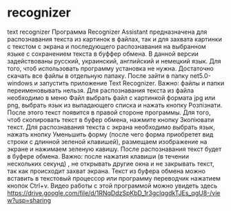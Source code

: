 # recognizer
text recognizer 
Программа Recognizer Assistant предназначена для распознавания текста из картинок в файлах, так и для захвата картинки с текстом с экрана и последующего распознавания на выбранном языке с сохранением текста в буффер обмена. В данной версии задействованы русский, украинский, английский и немецкий язык. 
Для того, чтоб использовать программу установка не нужна.  Достаточно скачать все файлы в отдельную папаку. После зайти в папку net5.0-windows и запустить приложение Text Recognizer.  Важно: файлы и папки переименовывать нельзя.
Для распознавания текста из файла необходимо в меню Файл выбрать файл с картинкой формата jpg или png, выбрать язык из выпадающего списка и нажать кнопку Розпізнати. После этого текст появится в правой стороне программы.  Для того, чтоб скопировать текст в буфер обмена, нажмите кнопку Зкопіювати текст. 
Для распознавания текста с экрана необходимо выбрать язык, нажать кнопку Уменьшить форму (после чего форма приобретет вид строки с длинной зеленой клавишей), размещаем изображение на экране и нажимаем зеленую кавишу.  После распознавания текст будет в буфере обмена. 
Важно: после нажатия клавиши (в течении нескольких секунд) , не открывать другие окна и не закрывать текст, так как происходит захват экрана.
Текст из буфера обмена можно вставить в текстовый процессор или программу переводчик нажатием кнопок Ctrl+v.
Видео работы с этой программой можно увидеть здесь
https://drive.google.com/file/d/1RNqDdzSpKbD_1r3gclqgdkTJEs_qgU8-/view?usp=sharing
